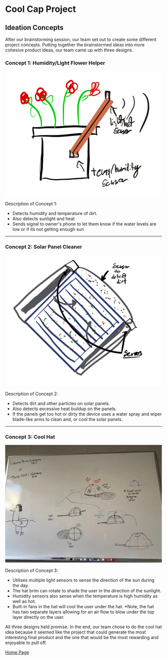 # Cool Cap Project

## Ideation Concepts
After our brainstorming session, our team set out to create some different project concepts. Putting together the brainstormed ideas into more cohesive product ideas, our team came up with three designs. 

### Concept 1: Humidity/Light Flower Helper

![Concept 1 Image](image_2023-08-29_232553604.png)

Description of Concept 1:  
- Detects humidity and temperature of dirt.
- Also detects sunlight and heat
- Sends signal to owner's phone to let them know if the water levels are low or if its not getting enough sun


---

### Concept 2: Solar Panel Cleaner

![Concept 2 Image](solar_panel.png)

Description of Concept 2:  
- Detects dirt and other particles on solar panels.
- Also detects excessive heat buildup on the panels.
- If the panels get too hot or dirty the device uses a water spray and wiper blade-like arms to clean and, or cool the solar panels.



---

### Concept 3: Cool Hat

![Concept 3 Image](image_2023-08-29_232649040.png)

Description of Concept 3:  
- Utilises multiple light sensors to sense the direction of the sun during the day.
- The hat brim can rotate to shade the user in the direction of the sunlight. 
- Humidity sensors also sense when the temperature is high humidity as well as hot.
- Built-in fans in the hat will cool the user under the hat. *Note, the hat has two separate layers allowing for an air flow to blow under the top layer directly on the user.

All three designs held promise. In the end, our team chose to do the cool hat idea because it seemed like the project that could generate the most interesting final product and the one that would be the most rewarding and enjoyable to pull off. 

[Home Page](index.md)
